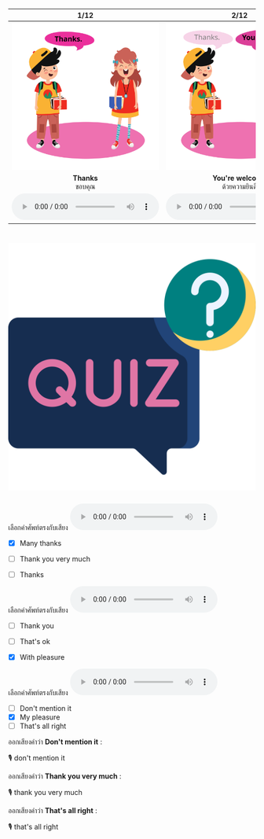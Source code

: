 <div class="carrousel">


|1/12|2/12|3/12|4/12|5/12|6/12|7/12|8/12|9/12|10/12|11/12|12/12|
| :----: | :----: | :----: | :----: | :----: | :----: | :----: | :----: | :----: | :----: | :----: | :----: |
|![](/media/img/thanks__Thanks.svg)|![](/media/img/thanks__You're&#x20;welcome.svg)|![](/media/img/thanks__Thank&#x20;you.svg)|![](/media/img/thanks__That's&#x20;all&#x20;right.svg)|![](/media/img/thanks__Thank&#x20;you&#x20;for&#x20;your&#x20;help.svg)|![](/media/img/thanks__My&#x20;pleasure.svg)|![](/media/img/thanks__Many&#x20;thanks.svg)|![](/media/img/thanks__That's&#x20;OK.svg)|![](/media/img/thanks__Thanks&#x20;a&#x20;lot.svg)|![](/media/img/thanks__With&#x20;pleasure.svg)|![](/media/img/thanks__Thank&#x20;you&#x20;very&#x20;much.svg)|![](/media/img/thanks__Don't&#x20;mention&#x20;it.svg)|
|**Thanks**<br>ขอบคุณ|**You're welcome**<br>ด้วยความยินดี|**Thank you**<br>ขอบคุณ|**That's all right**<br>ไม่เป็นไร|**Thank you for your help**<br>ขอบคุณสำหรับความช่วยเหลือ|**My pleasure**<br>ด้วยความยินดี|**Many thanks**<br>ขอบคุณมากๆ|**That's OK**<br>ไม่เป็นไร|**Thanks a lot**<br>ขอบคุณมาก|**With pleasure**<br>ด้วยความยินดี|**Thank you very much**<br>ขอบคุณมาก|**Don't mention it**<br>ไม่เป็นไร|
|![](/media/audio/Thanks.mp3)|![](/media/audio/You're&#x20;welcome.mp3)|![](/media/audio/Thank&#x20;you.mp3)|![](/media/audio/That's&#x20;all&#x20;right.mp3)|![](/media/audio/Thank&#x20;you&#x20;for&#x20;your&#x20;help.mp3)|![](/media/audio/My&#x20;pleasure.mp3)|![](/media/audio/Many&#x20;thanks.mp3)|![](/media/audio/That's&#x20;OK.mp3)|![](/media/audio/Thanks&#x20;a&#x20;lot.mp3)|![](/media/audio/With&#x20;pleasure.mp3)|![](/media/audio/Thank&#x20;you&#x20;very&#x20;much.mp3)|![](/media/audio/Don't&#x20;mention&#x20;it.mp3)|

</div>



# ![icon](/media/icons/quiz.svg) 


เลือกคำศัพท์ตรงกับเสียง ![](/media/audio/Many&#x20;thanks.mp3) 
 - [x] Many thanks
 - [ ] Thank you very much
 - [ ] Thanks


เลือกคำศัพท์ตรงกับเสียง ![](/media/audio/With&#x20;pleasure.mp3) 
 - [ ] Thank you
 - [ ] That's ok
 - [x] With pleasure


เลือกคำศัพท์ตรงกับเสียง ![](/media/audio/My&#x20;pleasure.mp3) 
 - [ ] Don't mention it
 - [x] My pleasure
 - [ ] That's all right

ออกเสียงคำว่า **Don't mention it** :

🎙️ don't mention it

ออกเสียงคำว่า **Thank you very much** :

🎙️ thank you very much

ออกเสียงคำว่า **That's all right** :

🎙️ that's all right

